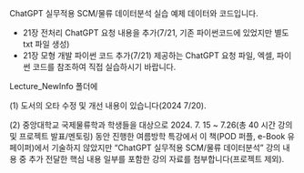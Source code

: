 ChatGPT 실무적용 SCM/물류 데이터분석 실습 예제 데이터와 코드입니다.
- 21장 전처리 ChatGPT 요청 내용을 추가(7/21, 기존 파이썬코드에 있었지만 별도 txt 파일 생성)
- 21장 모형 개발 파이썬 코드 추가(7/21)
제공하는 ChatGPT 요청 파일, 엑셀, 파이썬 코드를 참조하여 직접 실습하시기 바랍니다.

Lecture_NewInfo 폴더에 

(1) 도서의 오타 수정 및 개선 내용이 있습니다(2024 7/20).

(2) 중앙대학교 국제물류학과 학생들을 대상으로 2024. 7. 15 ~ 7.26(총 40 시간 강의 및 프로젝트 발표/멘토링) 동안 진행한 여름방학 특강에서
이 책(POD 퍼플, e-Book 유페이퍼)에서 기술하지 않았지만 “ChatGPT 실무적용 SCM/물류 데이터분석” 강의 내용 중 
추가 전달한 핵심 내용 일부를 포함한 강의 자료를 첨부합니다(프로젝트 제외).
